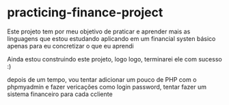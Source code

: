 # practicing-finance-project
Este projeto tem por meu objetivo de praticar e aprender mais as linguagens que estou estudando aplicando em um financial systen básico apenas para eu concretizar o que eu aprendi

Ainda estou construindo este projeto, logo logo, terminarei ele com sucesso :)

depois de um tempo, vou tentar adicionar um pouco de PHP com o phpmyadmin e fazer vericações como login password, tentar fazer um sistema financeiro para cada ccliente
